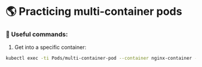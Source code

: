 # 🌎 Practicing multi-container pods

### 🚀 Useful commands:

1. Get into a specific container:
```bash
kubectl exec -ti Pods/multi-container-pod --container nginx-container -- /bin/bash
```
